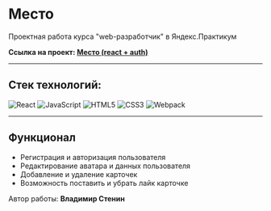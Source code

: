 # **Место**

Проектная работа курса "web-разработчик" в Яндекс.Практикум

**Ссылка на проект: [Место (react + auth)](https://v0vansky.github.io/react-mesto-auth/)**

---

## Стек технологий:

![React](https://img.shields.io/badge/-React-090909?style=for-the-badge&logo=React)
![JavaScript](https://img.shields.io/badge/-JavaScript-090909?style=for-the-badge&logo=JavaScript)
![HTML5](https://img.shields.io/badge/-HTML5-090909?style=for-the-badge&logo=HTML5)
![CSS3](https://img.shields.io/badge/-CSS3-090909?style=for-the-badge&logo=CSS3)
![Webpack](https://img.shields.io/badge/-Webpack-090909?style=for-the-badge&logo=Webpack)

---

## Функционал

- Регистрация и авторизация пользователя
- Редактирование аватара и данных пользователя
- Добавление и удаление карточек
- Возможность поставить и убрать лайк карточке

Автор работы: **Владимир Стенин**
